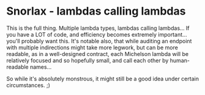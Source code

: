 # Snorlax - lambdas calling lambdas

This is the full thing. Multiple lambda types, lambdas calling lambdas... If you have a LOT of code, and efficiency becomes extremely important... you'll probably want this. It's notable also, that while auditing an endpoint with multiple indirections might take more legwork, but can be more readable, as in a well-designed contract, each Michelson lambda will be relatively focused and so hopefully small, and call each other by human-readable names...

So while it's absolutely monstrous, it might still be a good idea under certain circumstances. ;)